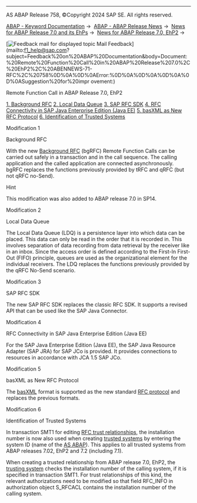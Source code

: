   

* * *

AS ABAP Release 758, ©Copyright 2024 SAP SE. All rights reserved.

[ABAP - Keyword Documentation](https://help.sap.com/doc/abapdocu_758_index_htm/7.58/en-US/abenabap.htm) →  [ABAP - ABAP Release News](https://help.sap.com/doc/abapdocu_758_index_htm/7.58/en-US/abennews.htm) →  [News for ABAP Release 7.0 and its EhPs](https://help.sap.com/doc/abapdocu_758_index_htm/7.58/en-US/abennews-70_ehps.htm) →  [News for ABAP Release 7.0, EhP2](https://help.sap.com/doc/abapdocu_758_index_htm/7.58/en-US/abennews-71.htm) → 

 [![](Mail.gif?object=Mail.gif "Feedback mail for displayed topic") Mail Feedback](mailto:f1_help@sap.com?subject=Feedback%20on%20ABAP%20Documentation&body=Document:%20Remote%20Function%20Call%20in%20ABAP%20Release%207.0%2C%20EhP2%2C%20ABENNEWS-71-RFC%2C%20758%0D%0A%0D%0AError:%0D%0A%0D%0A%0D%0A%0D%0ASuggestion%20for%20impr
ovement:)

Remote Function Call in ABAP Release 7.0, EhP2

[1\. Background RFC](#!ABAP_MODIFICATION_1@1@)
[2\. Local Data Queue](#!ABAP_MODIFICATION_2@2@)
[3\. SAP RFC SDK](#!ABAP_MODIFICATION_3@3@)
[4\. RFC Connectivity in SAP Java Enterprise Edition (Java EE)](#!ABAP_MODIFICATION_4@4@)
[5\. basXML as New RFC Protocol](#!ABAP_MODIFICATION_5@5@)
[6\. Identification of Trusted Systems](#!ABAP_MODIFICATION_6@6@)

Modification 1   

Background RFC

With the new [Background RFC](https://help.sap.com/doc/abapdocu_758_index_htm/7.58/en-US/abenbg_remote_function_glosry.htm "Glossary Entry") (bgRFC) Remote Function Calls can be carried out safely in a transaction and in the call sequence. The calling application and the called application are connected asynchronously. bgRFC replaces the functions previously provided by tRFC and qRFC (but not qRFC no-Send).

Hint

This modification was also added to ABAP release 7.0 in SP14.

Modification 2   

Local Data Queue

The Local Data Queue (LDQ) is a persistence layer into which data can be placed. This data can only be read in the order that it is recorded in. This involves separation of data recording from data retrieval by the receiver like in an inbox. Since the access order is defined according to the First-In First-Out (FIFO) principle, queues are used as the organizational element for the individual receivers. The LDQ replaces the functions previously provided by the qRFC No-Send scenario.

Modification 3   

SAP RFC SDK

The new SAP RFC SDK replaces the classic RFC SDK. It supports a revised API that can be used like the SAP Java Connector.

Modification 4   

RFC Connectivity in SAP Java Enterprise Edition (Java EE)

For the SAP Java Enterprise Edition (Java EE), the SAP Java Resource Adapter (SAP JRA) for SAP JCo is provided. It provides connections to resources in accordance with JCA 1.5 SAP JCo.

Modification 5   

basXML as New RFC Protocol

The [basXML](https://help.sap.com/doc/abapdocu_758_index_htm/7.58/en-US/abenbasxml_glosry.htm "Glossary Entry") format is supported as the new standard [RFC protocol](https://help.sap.com/doc/abapdocu_758_index_htm/7.58/en-US/abenrfc_protocol.htm) and replaces the previous formats.

Modification 6   

Identification of Trusted Systems

In transaction SMT1 for editing [RFC trust relationships](https://help.sap.com/doc/abapdocu_758_index_htm/7.58/en-US/abensmt1_2.htm), the installation number is now also used when creating [trusted systems](https://help.sap.com/doc/abapdocu_758_index_htm/7.58/en-US/abentrusted_system_glosry.htm "Glossary Entry") by entering the system ID (name of the [AS ABAP](https://help.sap.com/doc/abapdocu_758_index_htm/7.58/en-US/abenas_abap_glosry.htm "Glossary Entry")). This applies to all trusted systems from ABAP releases 7.02, EhP2 and 7.2 (including 7.1).

When creating a trusted relationship from ABAP release 7.0, EhP2, the [trusting system](https://help.sap.com/doc/abapdocu_758_index_htm/7.58/en-US/abentrusting_system_glosry.htm "Glossary Entry") checks the installation number of the calling system, if it is specified in transaction SMT1. For trust relationships of this kind, the relevant authorizations need to be modified so that field RFC\_INFO in authorization object S\_RFCACL contains the installation number of the calling system.